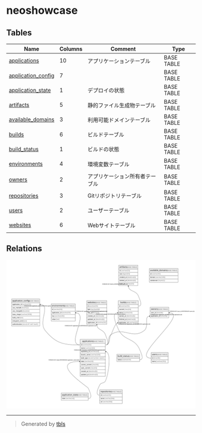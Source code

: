 # neoshowcase

## Tables

| Name | Columns | Comment | Type |
| ---- | ------- | ------- | ---- |
| [applications](applications.md) | 10 | アプリケーションテーブル | BASE TABLE |
| [application_config](application_config.md) | 7 |  | BASE TABLE |
| [application_state](application_state.md) | 1 | デプロイの状態 | BASE TABLE |
| [artifacts](artifacts.md) | 5 | 静的ファイル生成物テーブル | BASE TABLE |
| [available_domains](available_domains.md) | 3 | 利用可能ドメインテーブル | BASE TABLE |
| [builds](builds.md) | 6 | ビルドテーブル | BASE TABLE |
| [build_status](build_status.md) | 1 | ビルドの状態 | BASE TABLE |
| [environments](environments.md) | 4 | 環境変数テーブル | BASE TABLE |
| [owners](owners.md) | 2 | アプリケーション所有者テーブル | BASE TABLE |
| [repositories](repositories.md) | 3 | Gitリポジトリテーブル | BASE TABLE |
| [users](users.md) | 2 | ユーザーテーブル | BASE TABLE |
| [websites](websites.md) | 6 | Webサイトテーブル | BASE TABLE |

## Relations

![er](schema.svg)

---

> Generated by [tbls](https://github.com/k1LoW/tbls)
